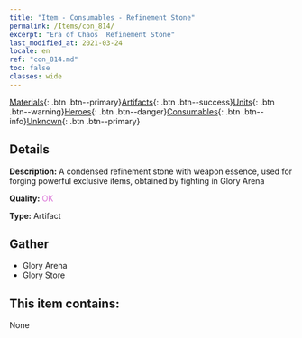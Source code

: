 ```yaml
---
title: "Item - Consumables - Refinement Stone"
permalink: /Items/con_814/
excerpt: "Era of Chaos  Refinement Stone"
last_modified_at: 2021-03-24
locale: en
ref: "con_814.md"
toc: false
classes: wide
---
```

 [Materials](/Items/){: .btn .btn--primary}[Artifacts](/Items/Artifacts/){: .btn .btn--success}[Units](/Items/Units/){: .btn .btn--warning}[Heroes](/Items/Heroes/){: .btn .btn--danger}[Consumables](/Items/Consumables/){: .btn .btn--info}[Unknown](/Items/Unknown/){: .btn .btn--primary}

## Details
 **Description:** A condensed refinement stone with weapon essence, used for forging powerful exclusive items, obtained by fighting in Glory Arena

 **Quality:** <span style="color: #DA70D6">OK</span>

 **Type:** Artifact

## Gather

*    Glory Arena 
*    Glory Store 

## This item contains:

  None

